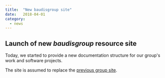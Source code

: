 ```yaml
---
title:  "New baudisgroup site"
date:   2018-04-01
category:
  - news
---
```


## Launch of new _baudisgroup_ resource site

Today, we started to provide a new documentation structure for our group's work and software projects.

The site is assumed to replace the [previous group site](http://wiki.progenetix.org/Wiki/BaudisgroupIMLS/WebHome).
